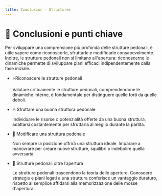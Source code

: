 ```yaml
---
title: Conclusion - Structures
---
```


# 🔑 Conclusioni e punti chiave

<div class="mt-6 text-left">
  <p class="text-lg text-gray-500 mb-6">
    Per sviluppare una comprensione più profonda delle strutture pedonali, è utile sapere come riconoscerle, sfruttarle e modificarle consapevolmente. Inoltre, le strutture pedonali non si limitano all'apertura: riconoscerne le dinamiche permette di sviluppare piani efficaci indipendentemente dalla fase iniziale.
  </p>
  <div class="grid grid-cols-2 gap-6">
    <div>
      <ul class="space-y-4">
        <li>
          <span class="font-semibold">⚡Riconoscere le strutture pedonali</span>
          <p class="mt-1 text-sm text-gray-500">
            Valutare criticamente le strutture pedonali, comprendendone le dinamiche interne, è fondamentale per distinguere quelle forti da quelle deboli.
          </p>
        </li>
        <li>
          <span class="font-semibold">🔥 Sfruttare una buona struttura pedonale</span>
          <p class="mt-1 text-sm text-gray-500">
            Individuare le risorse o potenzialità offerte da una buona struttura, adattarsi costantemente per sfruttarla al meglio durante la partita.
          </p>
        </li>
      </ul>
    </div>
    <div>
      <ul class="space-y-4">
        <li>
          <span class="font-semibold">🧩 Modificare una struttura pedonale</span>
          <p class="mt-1 text-sm text-gray-500">
            Non sempre la posizione offrirà una struttura ideale. Imparare a manovrare per creare nuove strutture, squilibri o indebolire quella avversaria.
          </p>
        </li>
        <li>
          <span class="font-semibold">🔄 Strutture pedonali oltre l’apertura</span>
          <p class="mt-1 text-sm text-gray-500">
            Le strutture pedonali trascendono la teoria delle aperture. Conoscere strategie e piani legati a una struttura conferisce un vantaggio duraturo, rispetto al semplice affidarsi alla memorizzazione delle mosse d'apertura.
          </p>
        </li>
      </ul>
    </div>
  </div>
</div>

<Footer />
